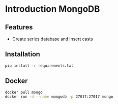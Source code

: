 # Introduction MongoDB
 
  

## Features

* Create series database and insert casts

## Installation

  ```bash
  pip install -r requirements.txt
  ```

## Docker

  ```bash
  docker pull mongo
  docker run -d --name mongodb -p 27017:27017 mongo
  ```
